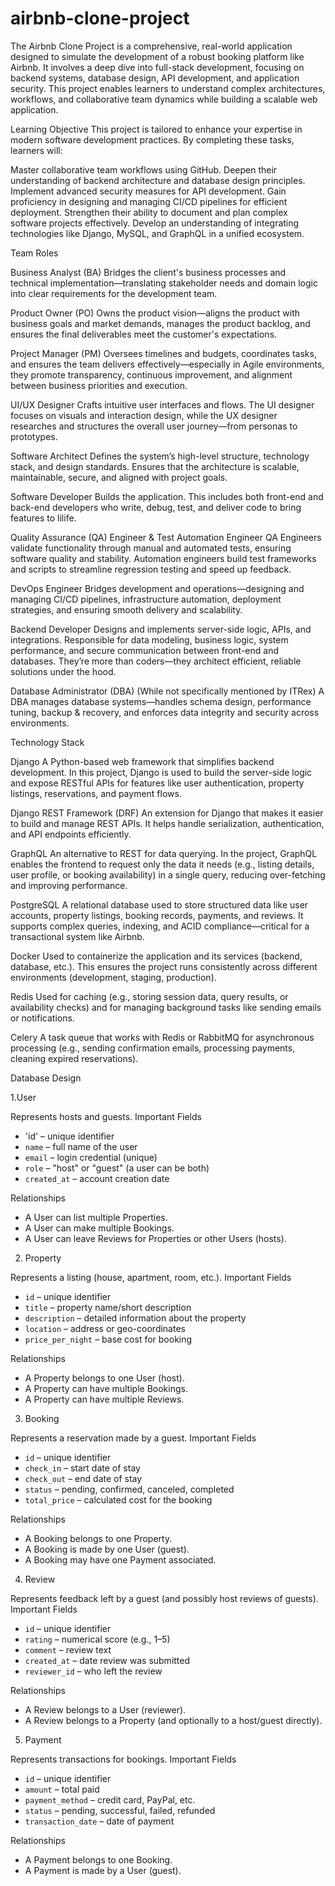 # airbnb-clone-project

The Airbnb Clone Project is a comprehensive, real-world application designed to simulate the development of a robust booking platform like Airbnb. It involves a deep dive into full-stack development, focusing on backend systems, database design, API development, and application security. This project enables learners to understand complex architectures, workflows, and collaborative team dynamics while building a scalable web application.

Learning Objective
This project is tailored to enhance your expertise in modern software development practices. By completing these tasks, learners will:

Master collaborative team workflows using GitHub.
Deepen their understanding of backend architecture and database design principles.
Implement advanced security measures for API development.
Gain proficiency in designing and managing CI/CD pipelines for efficient deployment.
Strengthen their ability to document and plan complex software projects effectively.
Develop an understanding of integrating technologies like Django, MySQL, and GraphQL in a unified ecosystem.


Team Roles

Business Analyst (BA)
  Bridges the client's business processes and technical implementation—translating stakeholder needs and domain logic into clear requirements for the development team.

Product Owner (PO)
  Owns the product vision—aligns the product with business goals and market demands, manages the product backlog, and ensures the final deliverables meet the customer's expectations.

Project Manager (PM)
  Oversees timelines and budgets, coordinates tasks, and ensures the team delivers effectively—especially in Agile environments, they promote transparency, continuous improvement, and alignment between business priorities and execution.

UI/UX Designer
  Crafts intuitive user interfaces and flows. The UI designer focuses on visuals and interaction design, while the UX designer researches and structures the overall user journey—from personas to prototypes.

Software Architect
  Defines the system’s high-level structure, technology stack, and design standards. Ensures that the architecture is scalable, maintainable, secure, and aligned with project goals.

Software Developer
  Builds the application. This includes both front-end and back-end developers who write, debug, test, and deliver code to bring features to lilife.
  
Quality Assurance (QA) Engineer & Test Automation Engineer
  QA Engineers validate functionality through manual and automated tests, ensuring software quality and stability. Automation engineers build test frameworks and scripts to streamline regression testing and speed up feedback.

DevOps Engineer
  Bridges development and operations—designing and managing CI/CD pipelines, infrastructure automation, deployment strategies, and ensuring smooth delivery and scalability.

Backend Developer
  Designs and implements server-side logic, APIs, and integrations. Responsible for data modeling, business logic, system performance, and secure communication between front-end and databases. They’re more than coders—they architect efficient, reliable solutions under the hood.

Database Administrator (DBA)
  (While not specifically mentioned by ITRex) A DBA manages database systems—handles schema design, performance tuning, backup & recovery, and enforces data integrity and security across environments.


Technology Stack


Django
  A Python-based web framework that simplifies backend development. In this project, Django is used to build the server-side logic and expose RESTful APIs for features like user authentication, property listings, reservations, and payment flows.

Django REST Framework (DRF)
  An extension for Django that makes it easier to build and manage REST APIs. It helps handle serialization, authentication, and API endpoints efficiently.

GraphQL
  An alternative to REST for data querying. In the project, GraphQL enables the frontend to request only the data it needs (e.g., listing details, user profile, or booking availability) in a single query, reducing over-fetching and improving performance.

PostgreSQL
  A relational database used to store structured data like user accounts, property listings, booking records, payments, and reviews. It supports complex queries, indexing, and ACID compliance—critical for a transactional system like Airbnb.

Docker
  Used to containerize the application and its services (backend, database, etc.). This ensures the project runs consistently across different environments (development, staging, production).

Redis
  Used for caching (e.g., storing session data, query results, or availability checks) and for managing background tasks like sending emails or notifications.

Celery
  A task queue that works with Redis or RabbitMQ for asynchronous processing (e.g., sending confirmation emails, processing payments, cleaning expired reservations).


  Database Design

 1.User

Represents hosts and guests.
Important Fields

* 'id' – unique identifier
* `name` – full name of the user
* `email` – login credential (unique)
* `role` – "host" or "guest" (a user can be both)
* `created_at` – account creation date

Relationships

* A User can list multiple Properties.
* A User can make multiple Bookings.
* A User can leave Reviews for Properties or other Users (hosts).



2. Property

Represents a listing (house, apartment, room, etc.).
Important Fields

* `id` – unique identifier
* `title` – property name/short description
* `description` – detailed information about the property
* `location` – address or geo-coordinates
* `price_per_night` – base cost for booking

Relationships

* A Property belongs to one User (host).
* A Property can have multiple Bookings.
* A Property can have multiple Reviews.


 3. Booking

Represents a reservation made by a guest.
Important Fields

* `id` – unique identifier
* `check_in` – start date of stay
* `check_out` – end date of stay
* `status` – pending, confirmed, canceled, completed
* `total_price` – calculated cost for the booking

Relationships

* A Booking belongs to one Property.
* A Booking is made by one User (guest).
* A Booking may have one Payment associated.



 4. Review

Represents feedback left by a guest (and possibly host reviews of guests).
Important Fields

* `id` – unique identifier
* `rating` – numerical score (e.g., 1–5)
* `comment` – review text
* `created_at` – date review was submitted
* `reviewer_id` – who left the review

Relationships

* A Review belongs to a User (reviewer).
* A Review belongs to a Property (and optionally to a host/guest directly).



5. Payment

Represents transactions for bookings.
Important Fields

* `id` – unique identifier
* `amount` – total paid
* `payment_method` – credit card, PayPal, etc.
* `status` – pending, successful, failed, refunded
* `transaction_date` – date of payment

Relationships

* A Payment belongs to one Booking.
* A Payment is made by a User (guest).


